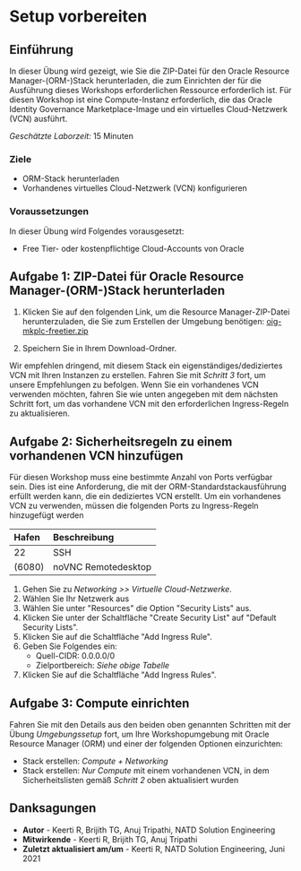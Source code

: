 # Setup vorbereiten

## Einführung

In dieser Übung wird gezeigt, wie Sie die ZIP-Datei für den Oracle Resource Manager-(ORM-)Stack herunterladen, die zum Einrichten der für die Ausführung dieses Workshops erforderlichen Ressource erforderlich ist. Für diesen Workshop ist eine Compute-Instanz erforderlich, die das Oracle Identity Governance Marketplace-Image und ein virtuelles Cloud-Netzwerk (VCN) ausführt.

_Geschätzte Laborzeit:_ 15 Minuten

### Ziele

*   ORM-Stack herunterladen
*   Vorhandenes virtuelles Cloud-Netzwerk (VCN) konfigurieren

### Voraussetzungen

In dieser Übung wird Folgendes vorausgesetzt:

*   Free Tier- oder kostenpflichtige Cloud-Accounts von Oracle

## Aufgabe 1: ZIP-Datei für Oracle Resource Manager-(ORM-)Stack herunterladen

1.  Klicken Sie auf den folgenden Link, um die Resource Manager-ZIP-Datei herunterzuladen, die Sie zum Erstellen der Umgebung benötigen: [oig-mkplc-freetier.zip](https://objectstorage.us-ashburn-1.oraclecloud.com/p/Ksdi-p916TjexGrvk5NhKAyTkVVdJbaiDedy6Y-Uhwv6EfwDGX8FsT5W4mUP0sb5/n/natdsecurity/b/stack/o/oig-mkplc-freetier.zip)
    
2.  Speichern Sie in Ihrem Download-Ordner.
    

Wir empfehlen dringend, mit diesem Stack ein eigenständiges/dediziertes VCN mit Ihren Instanzen zu erstellen. Fahren Sie mit _Schritt 3_ fort, um unsere Empfehlungen zu befolgen. Wenn Sie ein vorhandenes VCN verwenden möchten, fahren Sie wie unten angegeben mit dem nächsten Schritt fort, um das vorhandene VCN mit den erforderlichen Ingress-Regeln zu aktualisieren.

## Aufgabe 2: Sicherheitsregeln zu einem vorhandenen VCN hinzufügen

Für diesen Workshop muss eine bestimmte Anzahl von Ports verfügbar sein. Dies ist eine Anforderung, die mit der ORM-Standardstackausführung erfüllt werden kann, die ein dediziertes VCN erstellt. Um ein vorhandenes VCN zu verwenden, müssen die folgenden Ports zu Ingress-Regeln hinzugefügt werden

| Hafen | Beschreibung |
| :-- | :-- |
| 22 | SSH |
| (6080) | noVNC Remotedesktop |

1.  Gehen Sie zu _Networking >> Virtuelle Cloud-Netzwerke_.
2.  Wählen Sie Ihr Netzwerk aus
3.  Wählen Sie unter "Resources" die Option "Security Lists" aus.
4.  Klicken Sie unter der Schaltfläche "Create Security List" auf "Default Security Lists".
5.  Klicken Sie auf die Schaltfläche "Add Ingress Rule".
6.  Geben Sie Folgendes ein:
    *   Quell-CIDR: 0.0.0.0/0
    *   Zielportbereich: _Siehe obige Tabelle_
7.  Klicken Sie auf die Schaltfläche "Add Ingress Rules".

## Aufgabe 3: Compute einrichten

Fahren Sie mit den Details aus den beiden oben genannten Schritten mit der Übung _Umgebungssetup_ fort, um Ihre Workshopumgebung mit Oracle Resource Manager (ORM) und einer der folgenden Optionen einzurichten:

*   Stack erstellen: _Compute + Networking_
*   Stack erstellen: _Nur Compute_ mit einem vorhandenen VCN, in dem Sicherheitslisten gemäß _Schritt 2_ oben aktualisiert wurden

## Danksagungen

*   **Autor** - Keerti R, Brijith TG, Anuj Tripathi, NATD Solution Engineering
*   **Mitwirkende** - Keerti R, Brijith TG, Anuj Tripathi
*   **Zuletzt aktualisiert am/um** - Keerti R, NATD Solution Engineering, Juni 2021